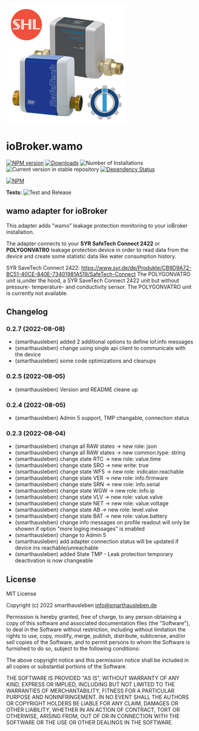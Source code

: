 ![Logo](admin/wamo.png)
# ioBroker.wamo

[![NPM version](https://img.shields.io/npm/v/iobroker.wamo.svg)](https://www.npmjs.com/package/iobroker.wamo)
[![Downloads](https://img.shields.io/npm/dm/iobroker.wamo.svg)](https://www.npmjs.com/package/iobroker.wamo)
![Number of Installations](https://iobroker.live/badges/wamo-installed.svg)
![Current version in stable repository](https://iobroker.live/badges/wamo-stable.svg)
[![Dependency Status](https://img.shields.io/david/smarthausleben/iobroker.wamo.svg)](https://david-dm.org/smarthausleben/iobroker.wamo)

[![NPM](https://nodei.co/npm/iobroker.wamo.png?downloads=true)](https://nodei.co/npm/iobroker.wamo/)

**Tests:** ![Test and Release](https://github.com/smarthausleben/ioBroker.wamo/workflows/Test%20and%20Release/badge.svg)

## wamo adapter for ioBroker

This adapter adds "wamo" leakage protection monitoring to your ioBroker installation.

The adapter connects to your **SYR SafeTech Connect 2422** or **POLYGONVATRO** leakage protection device in order to read data from the device and create some statistic data like water consumption history.

SYR SaveTech Connect 2422: https://www.syr.de/de/Produkte/CB9D9A72-BC51-40CE-840E-73401981A519/SafeTech-Connect
The POLYGONVATRO unit is,under the hood, a SYR SaveTech Connect 2422 unit but without pressure- temperature- and conductivity sensor. The POLYGONVATRO unit is currently not available.  

## Changelog
<!--
    Placeholder for the next version (at the beginning of the line):
    ### **WORK IN PROGRESS**
-->
### 0.2.7 (2022-08-08)
* (smarthausleben) added 2 additional options to define lof.info messages
* (smarthausleben) change using single api client to communicate with the device
* (smarthausleben) some code optimizations and cleanups

### 0.2.5 (2022-08-05)
* (smarthausleben) Version and README cleane up

### 0.2.4 (2022-08-05)
* (smarthausleben) Admin 5 support, TMP changable, connection status

### 0.2.3 (2022-08-04)
* (smarthausleben) change all RAW states -> new role: json
* (smarthausleben) change all RAW states -> new common.type: string
* (smarthausleben) change state RTC -> new role: value.time
* (smarthausleben) change state SRO -> new write: true
* (smarthausleben) change state WFS -> new role: indicator.reachable
* (smarthausleben) change state VER -> new role: info.firmware
* (smarthausleben) change state SRN -> new role: info.serial
* (smarthausleben) change state WGW -> new role: info.ip 
* (smarthausleben) change state VLV -> new role: value.valve 
* (smarthausleben) change state NET -> new role: value.voltage 
* (smarthausleben) change state AB -> new role: level.valve
* (smarthausleben) change state BAT -> new role: value.battery
* (smarthausleben) change info messages on profile readout will only be showen if option "more loging messages" is enabled  
* (smarthausleben) change to Admin 5  
* (smarthausleben) add adapter connection status will be updated if device ins reachable/unreachable
* (smarthausleben) added State TMP - Leak protection temporary deactivation is now changeable


## License
MIT License

Copyright (c) 2022 smarthausleben <info@smarthausleben.de>

Permission is hereby granted, free of charge, to any person obtaining a copy
of this software and associated documentation files (the "Software"), to deal
in the Software without restriction, including without limitation the rights
to use, copy, modify, merge, publish, distribute, sublicense, and/or sell
copies of the Software, and to permit persons to whom the Software is
furnished to do so, subject to the following conditions:

The above copyright notice and this permission notice shall be included in all
copies or substantial portions of the Software.

THE SOFTWARE IS PROVIDED "AS IS", WITHOUT WARRANTY OF ANY KIND, EXPRESS OR
IMPLIED, INCLUDING BUT NOT LIMITED TO THE WARRANTIES OF MERCHANTABILITY,
FITNESS FOR A PARTICULAR PURPOSE AND NONINFRINGEMENT. IN NO EVENT SHALL THE
AUTHORS OR COPYRIGHT HOLDERS BE LIABLE FOR ANY CLAIM, DAMAGES OR OTHER
LIABILITY, WHETHER IN AN ACTION OF CONTRACT, TORT OR OTHERWISE, ARISING FROM,
OUT OF OR IN CONNECTION WITH THE SOFTWARE OR THE USE OR OTHER DEALINGS IN THE
SOFTWARE.